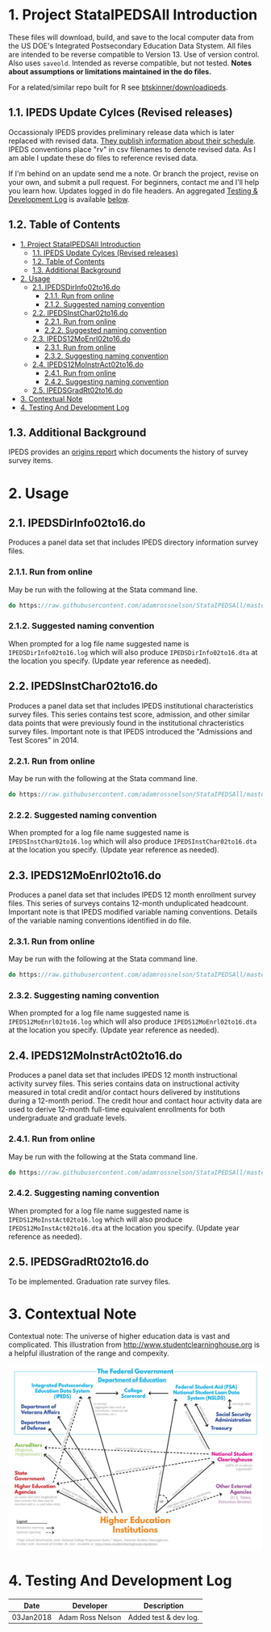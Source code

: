 # 1. Project StataIPEDSAll Introduction

These files will download, build, and save to the local computer data from the US DOE's Integrated Postsecondary Education Data Stystem. All files are intended to be reverse compatible to Version 13. Use of version control. Also uses `saveold`. Intended as reverse compatible, but not tested. **Notes about assumptions or limitations maintained in the do files.**

For a related/similar repo built for R see [btskinner/downloadipeds](https://github.com/btskinner/downloadipeds).

## 1.1. IPEDS Update Cylces (Revised releases)

Occassionaly IPEDS provides preliminary release data which is later replaced with revised data. [They publish information about their schedule](https://surveys.nces.ed.gov/ipeds/ViewContent.aspx?contentId=15). IPEDS conventions place "rv" in csv filenames to denote revised data. As I am able I update these do files to reference revised data. 

If I'm behind on an update send me a note. Or branch the project, revise on your own, and submit a pull request. For beginners, contact me and I'll help you learn how. Updates logged in do file headers. An aggregated [Testing & Development Log](#4-testing-and-development-log) is available [below](#4-testing-and-development-log).

## 1.2. Table of Contents
<!-- TOC -->

- [1. Project StataIPEDSAll Introduction](#1-project-stataipedsall-introduction)
    - [1.1. IPEDS Update Cylces (Revised releases)](#11-ipeds-update-cylces-revised-releases)
    - [1.2. Table of Contents](#12-table-of-contents)
    - [1.3. Additional Background](#13-additional-background)
- [2. Usage](#2-usage)
    - [2.1. IPEDSDirInfo02to16.do](#21-ipedsdirinfo02to16do)
        - [2.1.1. Run from online](#211-run-from-online)
        - [2.1.2. Suggested naming convention](#212-suggested-naming-convention)
    - [2.2. IPEDSInstChar02to16.do](#22-ipedsinstchar02to16do)
        - [2.2.1. Run from online](#221-run-from-online)
        - [2.2.2. Suggested naming convention](#222-suggested-naming-convention)
    - [2.3. IPEDS12MoEnrl02to16.do](#23-ipeds12moenrl02to16do)
        - [2.3.1. Run from online](#231-run-from-online)
        - [2.3.2. Suggesting naming convention](#232-suggesting-naming-convention)
    - [2.4. IPEDS12MoInstrAct02to16.do](#24-ipeds12moinstract02to16do)
        - [2.4.1. Run from online](#241-run-from-online)
        - [2.4.2. Suggesting naming convention](#242-suggesting-naming-convention)
    - [2.5. IPEDSGradRt02to16.do](#25-ipedsgradrt02to16do)
- [3. Contextual Note](#3-contextual-note)
- [4. Testing And Development Log](#4-testing-and-development-log)

<!-- /TOC -->

## 1.3. Additional Background

IPEDS provides an [origins report](https://nces.ed.gov/pubsearch/pubsinfo.asp?pubid=NPEC2012833) which documents the history of survey survey items.

# 2. Usage

## 2.1. IPEDSDirInfo02to16.do

Produces a panel data set that includes IPEDS directory information survey files.

### 2.1.1. Run from online

May be run with the following at the Stata command line.

```Stata
do https://raw.githubusercontent.com/adamrossnelson/StataIPEDSAll/master/IPEDSDirInfo02to16.do
```
### 2.1.2. Suggested naming convention

When prompted for a log file name suggested name is `IPEDSDirInfo02to16.log` which will also produce `IPEDSDirInfo02to16.dta` at the location you specify. (Update year reference as needed).

## 2.2. IPEDSInstChar02to16.do

Produces a panel data set that includes IPEDS institutional characteristics survey files. This series contains test score, admission, and other similar data points that were previously found in the institutional chracteristics survey files. Important note is that IPEDS introduced the "Admissions and Test Scores" in 2014.

### 2.2.1. Run from online

May be run with the following at the Stata command line.

```Stata
do https://raw.githubusercontent.com/adamrossnelson/StataIPEDSAll/master/IPEDSInstChar02to16.do
```

### 2.2.2. Suggested naming convention

When prompted for a log file name suggested name is `IPEDSInstChar02to16.log` which will also produce `IPEDSInstChar02to16.dta` at the location you specify. (Update year reference as needed).

## 2.3. IPEDS12MoEnrl02to16.do

Produces a panel data set that includes IPEDS 12 month enrollment survey files. This series of surveys contains 12-month unduplicated headcount. Important note is that IPEDS modified variable naming conventions. Details of the variable naming conventions identified in do file.

### 2.3.1. Run from online

May be run with the following at the Stata command line.

```Stata
do https://raw.githubusercontent.com/adamrossnelson/StataIPEDSAll/master/IPEDS12MoEnrl02to16.do
```

### 2.3.2. Suggesting naming convention

When prompted for a log file name suggested name is `IPEDS12MoEnrl02to16.log` which will also produce `IPEDS12MoEnrl02to16.dta` at the location you specify. (Update year reference as needed).

## 2.4. IPEDS12MoInstrAct02to16.do

Produces a panel data set that includes IPEDS 12 month instructional activity survey files. This series contains data on instructional activity measured in total credit and/or contact hours delivered by institutions during a 12-month period.  The credit hour and contact hour activity data are used to derive 12-month full-time equivalent enrollments for both undergraduate and graduate levels.

### 2.4.1. Run from online

May be run with the following at the Stata command line.

```Stata
do https://raw.githubusercontent.com/adamrossnelson/StataIPEDSAll/master/IPEDS12MoInstrAct02to16.do
```

### 2.4.2. Suggesting naming convention

When prompted for a log file name suggested name is `IPEDS12MoInstAct02to16.log` which will also produce `IPEDS12MoInstAct02to16.dta` at the location you specify. (Update year reference as needed).

## 2.5. IPEDSGradRt02to16.do

To be implemented. Graduation rate survey files.

# 3. Contextual Note

Contextual note: The universe of higher education data is vast and complicated. This illustration from http://www.studentclearninghouse.org is a helpful illustration of the range and compexity.

![Higher Education Data Illustration](images/HEDataChart.jpg)

# 4. Testing And Development Log

Date      | Developer             | Description
----------|-----------------------|----------------------
03Jan2018 | Adam Ross Nelson      | Added test & dev log.
